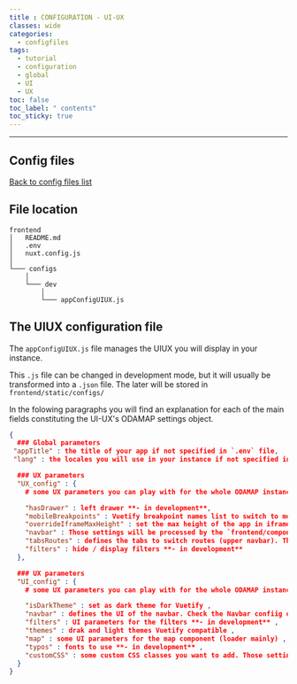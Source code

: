 ```yaml
---
title : CONFIGURATION - UI-UX
classes: wide
categories:
  - configfiles
tags:
  - tutorial
  - configuration
  - global
  - UI
  - UX
toc: false
toc_label: " contents"
toc_sticky: true
---
```


--------

## Config files

[Back to config files list]({{site.baseurl}}/configuration/config-configs)

## File location

```shell
frontend
│   README.md
│   .env
│   nuxt.config.js
│
└─── configs
    │
    └─── dev
        │
        └─── appConfigUIUX.js

```

## The UIUX configuration file

The `appConfigUIUX.js` file manages the UIUX you will display in your instance.

This `.js` file can be changed in development mode, but it will usually be transformed into a `.json` file. The later will be stored in `frontend/static/configs/`

In the folowing paragraphs you will find an explanation for each of the main fields constituting the UI-UX's ODAMAP settings object.


```json
{
  ### Global parameters
 "appTitle" : the title of your app if not specified in `.env` file,
 "lang" : the locales you will use in your instance if not specified in the `.env` file,

  ### UX parameters
  "UX_config" : {
    # some UX parameters you can play with for the whole ODAMAP instance such as =>

    "hasDrawer" : left drawer **- in development**,
    "mobileBreakpoints" : Vuetify breakpoint names list to switch to mobile,
    "overrideIframeMaxHeight" : set the max height of the app in iframe mode **- in development**,
    "navbar" : Those settings will be processed by the `frontend/components/UX/Navbar.vue` component,
    "tabsRoutes" : defines the tabs to switch routes (upper navbar). Those settings will be processed by the `frontend/components/UX/TabsRoutes.vue` component,
    "filters" : hide / display filters **- in development**
  },

  ### UX parameters
  "UI_config" : {
    # some UX parameters you can play with for the whole ODAMAP instance such as

    "isDarkTheme" : set as dark theme for Vuetify ,
    "navbar" : defines the UI of the navbar. Check the Navbar confiig documentation for more,
    "filters" : UI parameters for the filters **- in development** ,
    "themes" : drak and light themes Vuetify compatible ,
    "map" : some UI parameters for the map component (loader mainly) ,
    "typos" : fonts to use **- in development** ,
    "customCSS" : some custom CSS classes you want to add. Those settings will be processed by the `frontend/components/UI/DynamicCSS.vue` component,
  }
}

```
